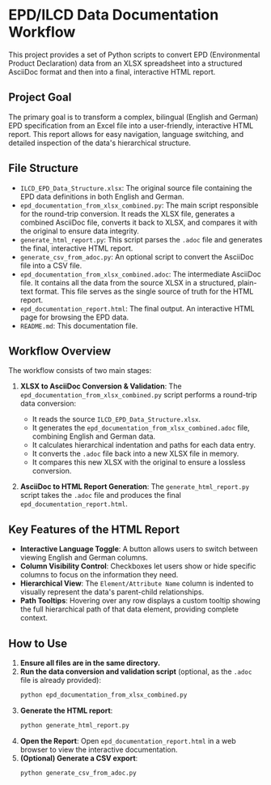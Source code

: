 # EPD/ILCD Data Documentation Workflow

This project provides a set of Python scripts to convert EPD (Environmental Product Declaration) data from an XLSX spreadsheet into a structured AsciiDoc format and then into a final, interactive HTML report.

## Project Goal

The primary goal is to transform a complex, bilingual (English and German) EPD specification from an Excel file into a user-friendly, interactive HTML report. This report allows for easy navigation, language switching, and detailed inspection of the data's hierarchical structure.

## File Structure

-   `ILCD_EPD_Data_Structure.xlsx`: The original source file containing the EPD data definitions in both English and German.
-   `epd_documentation_from_xlsx_combined.py`: The main script responsible for the round-trip conversion. It reads the XLSX file, generates a combined AsciiDoc file, converts it back to XLSX, and compares it with the original to ensure data integrity.
-   `generate_html_report.py`: This script parses the `.adoc` file and generates the final, interactive HTML report.
-   `generate_csv_from_adoc.py`: An optional script to convert the AsciiDoc file into a CSV file.
-   `epd_documentation_from_xlsx_combined.adoc`: The intermediate AsciiDoc file. It contains all the data from the source XLSX in a structured, plain-text format. This file serves as the single source of truth for the HTML report.
-   `epd_documentation_report.html`: The final output. An interactive HTML page for browsing the EPD data.
-   `README.md`: This documentation file.

## Workflow Overview

The workflow consists of two main stages:

1.  **XLSX to AsciiDoc Conversion & Validation**: The `epd_documentation_from_xlsx_combined.py` script performs a round-trip data conversion:
    -   It reads the source `ILCD_EPD_Data_Structure.xlsx`.
    -   It generates the `epd_documentation_from_xlsx_combined.adoc` file, combining English and German data.
    -   It calculates hierarchical indentation and paths for each data entry.
    -   It converts the `.adoc` file back into a new XLSX file in memory.
    -   It compares this new XLSX with the original to ensure a lossless conversion.

2.  **AsciiDoc to HTML Report Generation**: The `generate_html_report.py` script takes the `.adoc` file and produces the final `epd_documentation_report.html`.

## Key Features of the HTML Report

-   **Interactive Language Toggle**: A button allows users to switch between viewing English and German columns.
-   **Column Visibility Control**: Checkboxes let users show or hide specific columns to focus on the information they need.
-   **Hierarchical View**: The `Element/Attribute Name` column is indented to visually represent the data's parent-child relationships.
-   **Path Tooltips**: Hovering over any row displays a custom tooltip showing the full hierarchical path of that data element, providing complete context.

## How to Use

1.  **Ensure all files are in the same directory.**
2.  **Run the data conversion and validation script** (optional, as the `.adoc` file is already provided):
    ```bash
    python epd_documentation_from_xlsx_combined.py
    ```
3.  **Generate the HTML report**:
    ```bash
    python generate_html_report.py
    ```
4.  **Open the Report**: Open `epd_documentation_report.html` in a web browser to view the interactive documentation.
5.  **(Optional) Generate a CSV export**:
    ```bash
    python generate_csv_from_adoc.py
    ```
